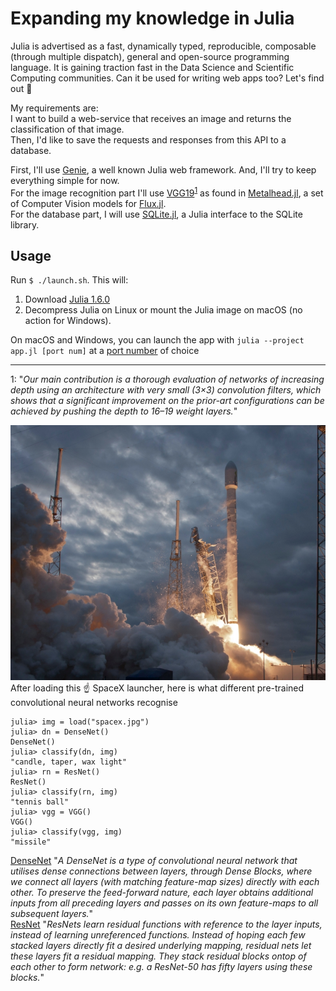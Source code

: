 # Expanding my knowledge in Julia

Julia is advertised as a fast, dynamically typed, reproducible, composable (through multiple dispatch), general and open-source programming language. It is gaining traction fast in the Data Science and Scientific Computing communities. Can it be used for writing web apps too? Let's find out 🧐     

My requirements are:   
I want to build a web-service that receives an image and returns the classification of that image.  
Then, I'd like to save the requests and responses from this API to a database.  

First, I'll use [Genie](https://www.genieframework.com/), a well known Julia web framework. And, I'll try to keep everything simple for now.  
For the image recognition part I'll use [VGG19](https://arxiv.org/abs/1409.1556)<sup>[1](#vgg)</sup> as found in [Metalhead.jl](https://github.com/FluxML/Metalhead.jl), a set of Computer Vision models for [Flux.jl](https://github.com/FluxML/Flux.jl).  
For the database part, I will use [SQLite.jl](https://github.com/JuliaDatabases/SQLite.jl), a Julia interface to the SQLite library.  

## Usage   

Run `$ ./launch.sh`. This will:  
1. Download [Julia 1.6.0](https://julialang.org/downloads/)   
2. Decompress Julia on Linux or mount the Julia image on macOS (no action for Windows).     

On macOS and Windows, you can launch the app with `julia --project app.jl [port num]` at a [port number](https://en.wikipedia.org/wiki/List_of_TCP_and_UDP_port_numbers) of choice    



---

<a name="vgg">1</a>: "_Our main contribution is a thorough evaluation of networks of increasing depth using an architecture with very small (3×3) convolution filters, which shows that a significant improvement on the  prior-art configurations can  be  achieved by  pushing the  depth to  16–19 weight layers._"   

![load photo|10%](./spacex.jpg)    
After loading this ☝️ SpaceX launcher, here is what different pre-trained convolutional neural networks recognise  
```
julia> img = load("spacex.jpg")  
julia> dn = DenseNet()  
DenseNet()  
julia> classify(dn, img)  
"candle, taper, wax light"  
julia> rn = ResNet()  
ResNet()  
julia> classify(rn, img)  
"tennis ball"  
julia> vgg = VGG()  
VGG()  
julia> classify(vgg, img)  
"missile"  
```
[DenseNet](https://paperswithcode.com/method/densenet) "_A DenseNet is a type of convolutional neural network that utilises dense connections between layers, through Dense Blocks, where we connect all layers (with matching feature-map sizes) directly with each other. To preserve the feed-forward nature, each layer obtains additional inputs from all preceding layers and passes on its own feature-maps to all subsequent layers._"  
[ResNet](https://paperswithcode.com/method/resnet) "_ResNets learn residual functions with reference to the layer inputs, instead of learning unreferenced functions. Instead of hoping each few stacked layers directly fit a desired underlying mapping, residual nets let these layers fit a residual mapping. They stack residual blocks ontop of each other to form network: e.g. a ResNet-50 has fifty layers using these blocks._"  


